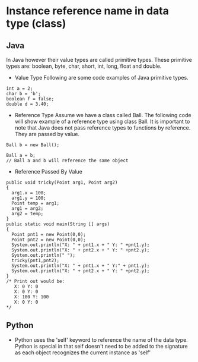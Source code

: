 # Instance reference name in data type (class) 

## Java
In Java however their value types are called primitive types. These primitive types are: boolean, byte, char, short, int, long, float and double.
* Value Type
Following are some code examples of Java primitive types.
```
int a = 2;
char b = 'b';
boolean f = false;
double d = 3.40;
```
* Reference Type
Assume we have a class called Ball. The following code will show example of a reference type using class Ball. It is important to note that Java does not pass reference types to functions by reference. They are passed by value.
```
Ball b = new Ball();

Ball a = b;
// Ball a and b will reference the same object
```
* Reference Passed By Value
```
public void tricky(Point arg1, Point arg2)
{
  arg1.x = 100;
  arg1.y = 100;
  Point temp = arg1;
  arg1 = arg2;
  arg2 = temp;
}
public static void main(String [] args)
{
  Point pnt1 = new Point(0,0);
  Point pnt2 = new Point(0,0);
  System.out.println("X: " + pnt1.x + " Y: " +pnt1.y); 
  System.out.println("X: " + pnt2.x + " Y: " +pnt2.y);
  System.out.println(" ");
  tricky(pnt1,pnt2);
  System.out.println("X: " + pnt1.x + " Y:" + pnt1.y); 
  System.out.println("X: " + pnt2.x + " Y: " +pnt2.y);  
}
/* Print out would be:
   X: 0 Y: 0
   X: 0 Y: 0
   X: 100 Y: 100
   X: 0 Y: 0
*/
```


## Python
* Python uses the 'self' keyword to reference the name of the data type. Python is special in that self doesn't need to be added to the signature as each object recognizes the current instance as 'self'
